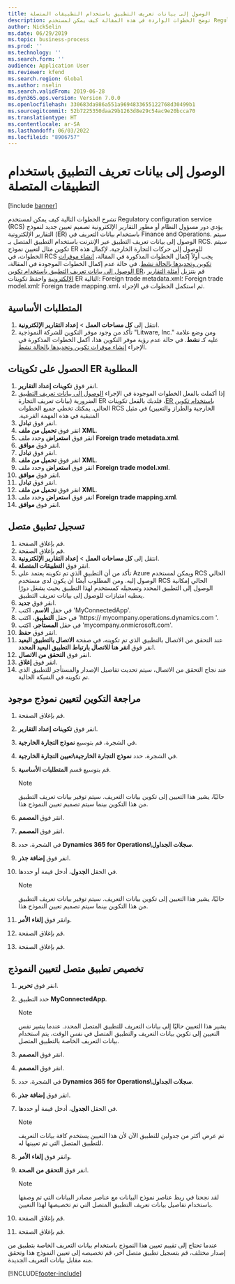 ```yaml
---
title: الوصول إلى بيانات تعريف التطبيق باستخدام التطبيقات المتصلة
description: توضح الخطوات الواردة في هذه المقالة كيف يمكن لمستخدم Regulatory configuration service ‎‎ تصميم تعيين جديد لنموذج التقارير الإلكترونية باستخدام بيانات التعريف.
author: NickSelin
ms.date: 06/29/2019
ms.topic: business-process
ms.prod: ''
ms.technology: ''
ms.search.form: ''
audience: Application User
ms.reviewer: kfend
ms.search.region: Global
ms.author: nselin
ms.search.validFrom: 2019-06-28
ms.dyn365.ops.version: Version 7.0.0
ms.openlocfilehash: 330683da986a551a9694833655122768d30499b1
ms.sourcegitcommit: 52b7225350daa29b1263d8e29c54ac9e20bcca70
ms.translationtype: HT
ms.contentlocale: ar-SA
ms.lasthandoff: 06/03/2022
ms.locfileid: "8906757"
---
```

# <a name="access-application-metadata-by-using-connected-applications"></a>الوصول إلى بيانات تعريف التطبيق باستخدام التطبيقات المتصلة

[!include [banner](../../includes/banner.md)]

تشرح الخطوات التالية كيف يمكن لمستخدم Regulatory configuration service (RCS) يؤدي دور مسؤول النظام أو مطور التقارير الإلكترونية تصميم تعيين جديد لنموذج التقارير الإلكترونية (ER) باستخدام بيانات التعريف في Finance and Operations.‬ سيتم الوصول إلى بيانات تعريف التطبيق عبر الإنترنت باستخدام التطبيق المتصل بـ RCS. سيتم تكوين مثال لتعيين نموذج ER للوصول إلى حركات التجارة الخارجية. لإكمال هذه الخطوات، في RCS يجب أولاً إكمال الخطوات المذكورة في المقالة، [إنشاء موفرات تكوين وتحديدها بالحالة نشط](er-configuration-provider-mark-it-active-2016-11.md). في حالة عدم إكمال الخطوات الموجودة في المقالة، [الوصول إلى بيانات تعريف التطبيق باستخدام تكوين ER](access-application-metadata-er-configuration.md)، قم بتنزيل [أمثلة التقارير الإلكترونية](https://download.microsoft.com/download/0/4/e/04e13839-e423-442b-a6c2-dd35b1045c2d/Dynamics%20365%20for%20Finance%20and%20Operations%208.1%20Electronic%20reporting%20task%20guides.zip) واحفظ تكوينات ER التالية: Foreign trade metadata.xml؛ Foreign trade model.xml؛ Foreign trade mapping.xml، ثم استكمل الخطوات في الإجراء.

## <a name="prerequisites"></a>المتطلبات الأساسية
1. انتقل إلى **كل مساحات العمل‬** > **إعداد التقارير الإلكترونية**. 
2. تأكد من وجود موفر التكوين للشركة النموذجية "Litware, Inc." ومن وضع علامة عليه كـ **نشط**. في حالة عدم رؤية موفر التكوين هذا، أكمل الخطوات المذكورة في الإجراء [إنشاء موفرات تكوين وتحديدها بالحالة نشط‬](er-configuration-provider-mark-it-active-2016-11.md). 

## <a name="get-required-er-configurations"></a>الحصول على تكوينات ER المطلوبة
1. انقر فوق **تكوينات إعداد التقارير‬**. 
2. إذا أكملت بالفعل الخطوات الموجودة في الإجراء [‫الوصول إلى بيانات تعريف التطبيق باستخدام تكوين ER](access-application-metadata-er-configuration.md)، فلديك بالفعل تكوينات ER الضرورية (بيانات تعريف التجارة الخارجية والطراز والتعيين) في مثيل RCS الحالي. يمكنك تخطي جميع الخطوات المتبقية في هذه المهمة الفرعية. 
3. انقر فوق **تبادل**. 
4. انقر فوق **تحميل من ملف XML**. 
5. انقر فوق **استعراض** وحدد ملف **Foreign trade metadata.xml**. 
6. انقر فوق **موافق**. 
7. انقر فوق **تبادل**. 
8. انقر فوق **تحميل من ملف XML**. 
9. انقر فوق **استعراض** وحدد ملف **Foreign trade model.xml**. 
10. انقر فوق **موافق**. 
11. انقر فوق **تبادل**. 
12. انقر فوق **تحميل من ملف XML**. 
13. انقر فوق **استعراض** وحدد ملف **Foreign trade mapping.xml**. 
14. انقر فوق **موافق**. 

## <a name="register-a-connected-application"></a>تسجيل تطبيق متصل
1. قم بإغلاق الصفحة. 
2. قم بإغلاق الصفحة. 
3. انتقل إلى **كل مساحات العمل‬** > **إعداد التقارير الإلكترونية**. 
4. انقر فوق **التطبيقات المتصلة**. 
5. تأكد من أن التطبيق الذي تم تكوينه يعتمد على Azure ويمكن لمستخدم RCS الحالي الوصول إليه. ومن المطلوب أيضًا أن يكون لدى مستخدم RCS الحالي إمكانية الوصول إلى التطبيق المحدد وتسجيله كمستخدم لهذا التطبيق بحيث يشغل دورًا يعطيه امتيازات للوصول إلى بيانات تعريف التطبيق. 
6. انقر فوق **جديد**. 
7. في حقل **الاسم**، اكتب 'MyConnectedApp'. 
8. في حقل **التطبيق**، اكتب 'https:// mycompany.operations.dynamics.com '. 
9. في حقل **المستأجر**، اكتب 'mycompany.onmicrosoft.com'. 
10. انقر فوق **حفظ**. 
11. عند التحقق من الاتصال بالتطبيق الذي تم تكوينه، في صفحة **الاتصال بالتطبيق البعيد** انقر فوق **انقر هنا للاتصال بارتباط التطبيق البعيد المحدد**. 
12. انقر فوق **التحقق من الاتصال**. 
13. انقر فوق **إغلاق**. 
14. عند نجاح التحقق من الاتصال، سيتم تحديث تفاصيل الإصدار والمستأجر للتطبيق الذي تم تكوينه في الشبكة الحالية. 

## <a name="review-existing-model-mapping-configuration"></a>مراجعة التكوين لتعيين نموذج موجود
1. قم بإغلاق الصفحة. 
2. انقر فوق **تكوينات إعداد التقارير‬**. 
3. في الشجرة، قم بتوسيع **نموذج التجارة الخارجية**. 
4. في الشجرة، حدد **نموذج التجارة الخارجية\تعيين التجارة الخارجية**. 
5. قم بتوسيع قسم **المتطلبات الأساسية‬**. 

    > [!NOTE]
    > حاليًا، يشير هذا التعيين إلى تكوين بيانات التعريف. سيتم توفير بيانات تعريف التطبيق من هذا التكوين بينما سيتم تصميم تعيين النموذج هذا. 

6. انقر فوق **المصمم**. 
7. انقر فوق **المصمم**. 
8. في الشجرة، حدد **Dynamics 365 for Operations\سجلات الجداول**. 
9. انقر فوق **إضافة جذر**. 
10. في الحقل **الجدول**، أدخل قيمة أو حددها. 

    > [!NOTE]
    > حاليًا، يشير هذا التعيين إلى تكوين بيانات التعريف. سيتم توفير بيانات تعريف التطبيق من هذا التكوين بينما سيتم تصميم تعيين النموذج هذا. 

11. وانقر فوق **إلغاء الأمر**. 
12. قم بإغلاق الصفحة. 
13. قم بإغلاق الصفحة. 

## <a name="assign-connected-application-to-model-mapping"></a>تخصيص تطبيق متصل لتعيين النموذج 
1. انقر فوق **تحرير**. 
2. حدد التطبيق **MyConnectedApp**. 

    > [!NOTE]
    > يشير هذا التعيين حاليًا إلى بيانات التعريف للتطبيق المتصل المحدد. عندما يشير نفس التعيين إلى تكوين بيانات التعريف والتطبيق المتصل في نفس الوقت، يتم استخدام بيانات التعريف الخاصة بالتطبيق المتصل. 

3. انقر فوق **المصمم**. 
4. انقر فوق **المصمم**. 
5. في الشجرة، حدد **Dynamics 365 for Operations\سجلات الجداول**. 
6. انقر فوق **إضافة جذر**. 
7. في الحقل **الجدول**، أدخل قيمة أو حددها. 

    > [!NOTE]
    > تم عرض أكثر من جدولين للتطبيق الآن لأن هذا التعيين يستخدم كافة بيانات التعريف للتطبيق المتصل التي تم تعيينها له. 

8. وانقر فوق **إلغاء الأمر**. 
9. انقر فوق **التحقق من الصحة**. 

    > [!NOTE]
    > لقد نجحنا في ربط عناصر نموذج البيانات مع عناصر مصادر البيانات التي تم وصفها باستخدام تفاصيل بيانات تعريف التطبيق المتصل التي تم تخصيصها لهذا التعيين. 

10. قم بإغلاق الصفحة. 
11. قم بإغلاق الصفحة. 

عندما تحتاج إلى تقييم تعيين هذا النموذج باستخدام بيانات التعريف الخاصة بتطبيق من إصدار مختلف، قم بتسجيل تطبيق متصل آخر، قم تخصيصه إلى تعيين النموذج هذا وتحقق منه مقابل بيانات التعريف الجديدة.


[!INCLUDE[footer-include](../../../../includes/footer-banner.md)]
